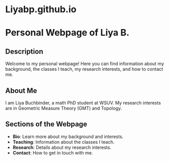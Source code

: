 # Liyabp.github.io
# Personal Webpage of Liya B.

## Description
Welcome to my personal webpage! Here you can find information about my background, the classes I teach, my research interests, and how to contact me.

## About Me
I am Liya Buchbinder, a math PhD student at WSUV. My research interests are in Geometric Measure Theory (GMT) and Topology.



## Sections of the Webpage
- **Bio**: Learn more about my background and interests.
- **Teaching**: Information about the classes I teach.
- **Research**: Details about my research interests.
- **Contact**: How to get in touch with me.

